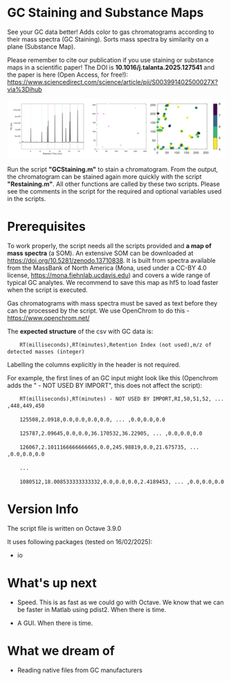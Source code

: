 # GC Staining and Substance Maps
See your GC data better! Adds color to gas chromatograms according to their mass spectra (GC Staining). Sorts mass spectra by similarity on a plane (Substance Map).

Please remember to cite our publication if you use staining or substance maps in a scientific paper! The DOI is **10.1016/j.talanta.2025.127541** and the paper is here (Open Access, for free!): https://www.sciencedirect.com/science/article/pii/S003991402500027X?via%3Dihub

![A chromatogram with staining stripes, a substance map, a quantitative substance map](/ExampleFiles/GCStaining.png?raw=true "A stained chromatogram, a susbtance map, a quantitative substance map")

Run the script **"GCStaining.m"** to stain a chromatogram. From the output, the chromatogram can be stained again more quickly with the script **"Restaining.m"**. All other functions are called by these two scripts. Please see the comments in the script for the required and optional variables used in the scripts.

# Prerequisites
To work properly, the script needs all the scripts provided and **a map of mass spectra** (a SOM). An extensive SOM can be downloaded at https://doi.org/10.5281/zenodo.13710838. It is built from spectra available from the MassBank of North America (Mona, used under a CC-BY 4.0 license, https://mona.fiehnlab.ucdavis.edu) and covers a wide range of typical GC analytes. We recommend to save this map as hf5 to load faster when the script is executed.

Gas chromatograms with mass spectra must be saved as text before they can be processed by the script. We use OpenChrom to do this - https://www.openchrom.net/ 

The **expected structure** of the csv with GC data is:

		RT(milliseconds),RT(minutes),Retention Index (not used),m/z of detected masses (integer)

Labelling the columns explicitly in the header is not required.

For example, the first lines of an GC input might look like this (Openchrom adds the " - NOT USED BY IMPORT", this does not affect the script):

		RT(milliseconds),RT(minutes) - NOT USED BY IMPORT,RI,50,51,52, ... ,448,449,450
		
		125508,2.0918,0.0,0.0,0.0,0.0, ... ,0.0,0.0,0.0
		
		125787,2.09645,0.0,0.0,36.170532,36.22905, ... ,0.0,0.0,0.0
		
		126067,2.1011166666666665,0.0,245.98819,0.0,21.675735, ... ,0.0,0.0,0.0
  
  		...

		1080512,18.008533333333332,0.0,0.0,0.0,2.4189453, ... ,0.0,0.0,0.0





# Version Info
  
The script file is written on Octave 3.9.0

It uses following packages (tested on 16/02/2025):

- io


# What's up next

- Speed. This is as fast as we could go with Octave. We know that we can be faster in Matlab using pdist2. When there is time.

- A GUI. When there is time.

# What we dream of

- Reading native files from GC manufacturers
